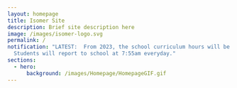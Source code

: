 ```yaml
---
layout: homepage
title: Isomer Site
description: Brief site description here
image: /images/isomer-logo.svg
permalink: /
notification: "LATEST:  From 2023, the school curriculum hours will be revised.
  Students will report to school at 7:55am everyday."
sections:
  - hero:
      background: /images/Homepage/HomepageGIF.gif
---
```

